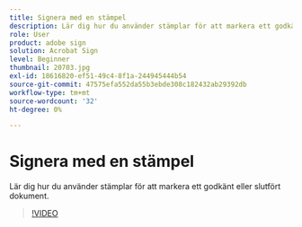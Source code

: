```yaml
---
title: Signera med en stämpel
description: Lär dig hur du använder stämplar för att markera ett godkänt eller slutfört dokument
role: User
product: adobe sign
solution: Acrobat Sign
level: Beginner
thumbnail: 20703.jpg
exl-id: 18616820-ef51-49c4-8f1a-244945444b54
source-git-commit: 47575efa552da55b3ebde308c182432ab29392db
workflow-type: tm+mt
source-wordcount: '32'
ht-degree: 0%

---
```


# Signera med en stämpel

Lär dig hur du använder stämplar för att markera ett godkänt eller slutfört dokument.

>[!VIDEO](https://video.tv.adobe.com/v/20703?hidetitle=true)
